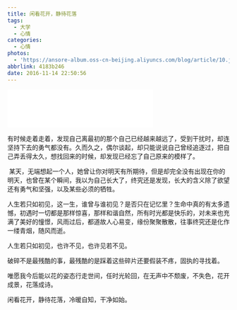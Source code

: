 ```yaml
---
title: 闲看花开，静待花落
tags:
  - 大学
  - 心情
categories:
  - 心情
photos:
  - 'https://ansore-album.oss-cn-beijing.aliyuncs.com/blog/article/10.jpg'
abbrlink: 4183b246
date: 2016-11-14 22:50:56
---
```


<iframe frameborder="no" border="0" marginwidth="0" marginheight="0" width=330 height=86 src="//music.163.com/outchain/player?type=2&id=5079881&auto=1&height=66"></iframe>

有时候走着走着，发现自己离最初的那个自己已经越来越远了，受到干扰时，却连坚持下去的勇气都没有。久而久之，偶尔谈起，却只能说说自己曾经追逐过，把自己弄丢得太久，想找回来的时候，却发现已经忘了自己原来的模样了。

 某天，无端想起一个人，她曾让你对明天有所期待，但是却完全没有出现在你的明天，也曾在某个瞬间，我以为自己长大了，终究还是发现，长大的含义除了欲望还有勇气和坚强，以及某些必须的牺牲。

人生若只如初见，这一生，谁曾与谁初见？是否只在记忆里？生命中真的有太多遗憾，初遇时一切都是那样惊喜，那样和谐自然，所有时光都是快乐的，对未来也充满了美好的憧憬，风雨过后，都道故人心易变，缘份聚聚散散，往事终究还是化作一缕青烟，随风而逝。

人生若只如初见，也许不见，也许见若不见。

破碎不是最残酷的事，最残酷的是踩着这些碎片还要假装不疼，固执的寻找着。

唯愿我今后能以花的姿态行走世间，任时光轮回，在无声中不颓废，不失色，花开成景，花落成诗。  

闲看花开，静待花落，冷暖自知，干净如始。
